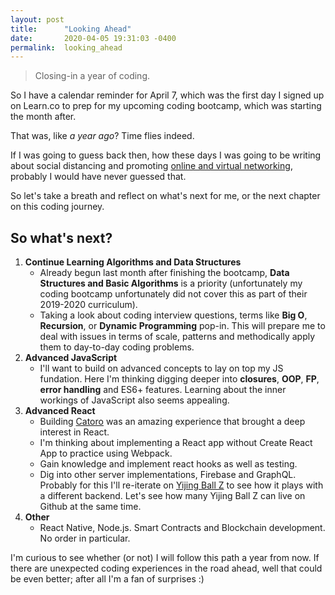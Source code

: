 ```yaml
---
layout: post
title:      "Looking Ahead"
date:       2020-04-05 19:31:03 -0400
permalink:  looking_ahead
---
```


> Closing-in a year of coding.

So I have a calendar reminder for April 7, which was the first day I signed up on Learn.co to prep for my upcoming coding bootcamp, which was starting the month after. 

That was, like *a year ago*? Time flies indeed.

If I was going to guess back then, how these days I was going to be writing about social distancing and promoting [online and virtual networking](https://medium.com/@fbohorqu/stuck-at-home-join-these-tech-business-conferences-events-online-and-free-9e5a5843d80b), probably I would have never guessed that.

So let's take a breath and reflect on what's next for me, or the next chapter on this coding journey.

## So what's next?

1. **Continue Learning Algorithms and Data Structures**
   - Already begun last month after finishing the bootcamp, **Data Structures and Basic Algorithms** is a priority (unfortunately my coding bootcamp unfortunately did not cover this as part of their 2019-2020 curriculum). 
   - Taking a look about coding interview questions, terms like **Big O**, **Recursion**, or **Dynamic Programming** pop-in. This will prepare me to deal with issues in terms of scale, patterns and methodically apply them to day-to-day coding problems.
2. **Advanced JavaScript**
    - I'll want to build on advanced concepts to lay on top my JS fundation. Here I'm thinking digging deeper into **closures**, **OOP**, **FP**, **error handling** and ES6+ features. Learning about the inner workings of JavaScript also seems appealing.
3. **Advanced React**
    - Building [Catoro](https://catoro.now.sh/) was an amazing experience that brought a deep interest in React.
    - I'm thinking about implementing a React app without Create React App to practice using Webpack.
    - Gain knowledge and implement react hooks as well as testing.
    - Dig into other server implementations, Firebase and GraphQL. Probably for this I'll re-iterate on [Yijing Ball Z](https://yijingballz.herokuapp.com/) to see how it plays with a different backend. Let's see how many Yijing Ball Z can live on Github at the same time. 
4. **Other**
   - React Native, Node.js. Smart Contracts and Blockchain development. No order in particular.

I'm curious to see whether (or not) I will follow this path a year from now. If there are unexpected coding experiences in the road ahead, well that could be even better; after all I'm a fan of surprises :)
